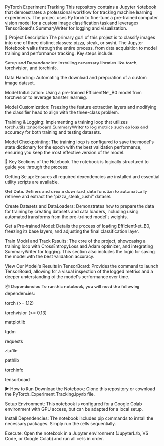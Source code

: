 PyTorch Experiment Tracking
This repository contains a Jupyter Notebook that demonstrates a professional workflow for tracking machine learning experiments. The project uses PyTorch to fine-tune a pre-trained computer vision model for a custom image classification task and leverages TensorBoard's SummaryWriter for logging and visualization.

📝 Project Description
The primary goal of this project is to classify images into one of three distinct classes: pizza, steak, or sushi. The Jupyter Notebook walks through the entire process, from data acquisition to model training and performance tracking. Key steps include:

Setup and Dependencies: Installing necessary libraries like torch, torchvision, and torchinfo.

Data Handling: Automating the download and preparation of a custom image dataset.

Model Initialization: Using a pre-trained EfficientNet_B0 model from torchvision to leverage transfer learning.

Model Customization: Freezing the feature extraction layers and modifying the classifier head to align with the three-class problem.

Training & Logging: Implementing a training loop that utilizes torch.utils.tensorboard.SummaryWriter to log metrics such as loss and accuracy for both training and testing datasets.

Model Checkpointing: The training loop is configured to save the model's state dictionary for the epoch with the best validation performance, ensuring you keep the most effective version of the model.

🚀 Key Sections of the Notebook
The notebook is logically structured to guide you through the process:

Getting Setup: Ensures all required dependencies are installed and essential utility scripts are available.

Get Data: Defines and uses a download_data function to automatically retrieve and extract the "pizza_steak_sushi" dataset.

Create Datasets and DataLoaders: Demonstrates how to prepare the data for training by creating datasets and data loaders, including using automated transforms from the pre-trained model's weights.

Get a Pre-trained Model: Details the process of loading EfficientNet_B0, freezing its base layers, and adjusting the final classification layer.

Train Model and Track Results: The core of the project, showcasing a training loop with CrossEntropyLoss and Adam optimizer, and integrating SummaryWriter for logging. This section also includes the logic for saving the model with the best validation accuracy.

View Our Model's Results in TensorBoard: Provides the command to launch TensorBoard, allowing for a visual inspection of the logged metrics and a deeper understanding of the model's performance over time.

📦 Dependencies
To run this notebook, you will need the following dependencies:

torch (>= 1.12)

torchvision (>= 0.13)

matplotlib

tqdm

requests

zipfile

pathlib

torchinfo

tensorboard

▶️ How to Run
Download the Notebook: Clone this repository or download the PyTorch_Experiment_Tracking.ipynb file.

Setup Environment: This notebook is configured for a Google Colab environment with GPU access, but can be adapted for a local setup.

Install Dependencies: The notebook includes pip commands to install the necessary packages. Simply run the cells sequentially.

Execute: Open the notebook in a Jupyter environment (JupyterLab, VS Code, or Google Colab) and run all cells in order.
